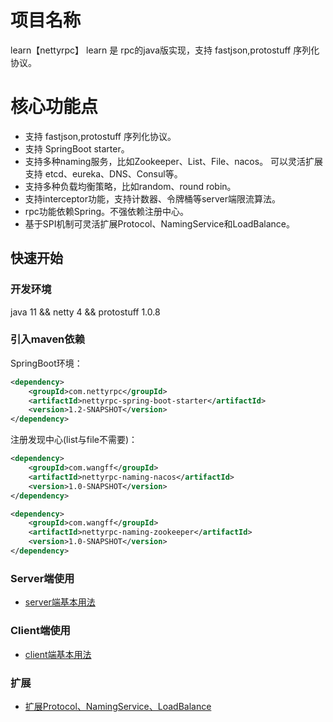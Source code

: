 # 项目名称
learn【nettyrpc】
learn 是 rpc的java版实现，支持 fastjson,protostuff 序列化协议。

# 核心功能点
* 支持 fastjson,protostuff 序列化协议。
* 支持 SpringBoot starter。
* 支持多种naming服务，比如Zookeeper、List、File、nacos。
    可以灵活扩展支持 etcd、eureka、DNS、Consul等。
* 支持多种负载均衡策略，比如random、round robin。
* 支持interceptor功能，支持计数器、令牌桶等server端限流算法。
* rpc功能依赖Spring。不强依赖注册中心。
* 基于SPI机制可灵活扩展Protocol、NamingService和LoadBalance。

## 快速开始
### 开发环境
java 11 && netty 4 && protostuff 1.0.8

### 引入maven依赖
SpringBoot环境：
```xml
<dependency>
    <groupId>com.nettyrpc</groupId>
    <artifactId>nettyrpc-spring-boot-starter</artifactId>
    <version>1.2-SNAPSHOT</version>
</dependency>
```
注册发现中心(list与file不需要)：
<!--nacos-->
```xml
<dependency>
    <groupId>com.wangff</groupId>
    <artifactId>nettyrpc-naming-nacos</artifactId>
    <version>1.0-SNAPSHOT</version>
</dependency>
```
<!--zookeeper-->
```xml
<dependency>
    <groupId>com.wangff</groupId>
    <artifactId>nettyrpc-naming-zookeeper</artifactId>
    <version>1.0-SNAPSHOT</version>
</dependency>
```
### Server端使用
* [server端基本用法](https://github.com/fangzi123/nettyrpc-java/tree/dev/nettyrpc-example/server/README.md)

### Client端使用
* [client端基本用法](https://github.com/fangzi123/nettyrpc-java/tree/dev/nettyrpc-example/client/README.md)

### 扩展
* [扩展Protocol、NamingService、LoadBalance](https://github.com/fangzi123/nettyrpc-java/tree/dev/docs/extension.md)
